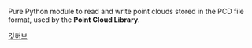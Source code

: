 Pure Python module to read and write point clouds stored in the PCD file format, used by the **Point Cloud Library**.

[깃허브](https://github.com/dimatura/pypcd)